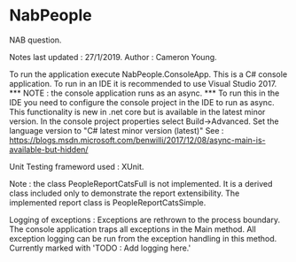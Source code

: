 # NabPeople
NAB question.

Notes last updated : 27/1/2019.
Author : Cameron Young.

To run the application execute NabPeople.ConsoleApp.
This is a C# console application.
To run in an IDE it is recommended to use Visual Studio 2017.
*** NOTE : the console application runs as an async. ***
To run this in the IDE you need to configure the console project in the IDE to run as async.
This functionality is new in .net core but is available in the latest minor version.
In the console project properties select Build->Advanced. 
Set the language version to "C# latest minor version (latest)"
See : https://blogs.msdn.microsoft.com/benwilli/2017/12/08/async-main-is-available-but-hidden/

Unit Testing frameword used : XUnit.

Note : the class PeopleReportCatsFull is not implemented.
It is a derived class included only to demonstrate the report extensibility.
The implemented report class is PeopleReportCatsSimple.

Logging of exceptions : Exceptions are rethrown to the process boundary.
The console application traps all exceptions in the Main method.
All exception logging can be run from the exception handling in this method.
Currently marked with 'TODO : Add logging here.'
